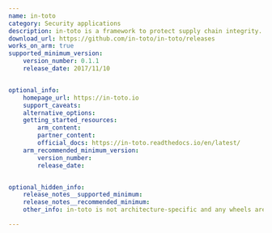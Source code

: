 ```yaml
---
name: in-toto
category: Security applications
description: in-toto is a framework to protect supply chain integrity.
download_url: https://github.com/in-toto/in-toto/releases
works_on_arm: true
supported_minimum_version:
    version_number: 0.1.1
    release_date: 2017/11/10


optional_info:
    homepage_url: https://in-toto.io
    support_caveats:
    alternative_options:
    getting_started_resources:
        arm_content:
        partner_content:
        official_docs: https://in-toto.readthedocs.io/en/latest/
    arm_recommended_minimum_version:
        version_number:
        release_date:


optional_hidden_info:
    release_notes__supported_minimum:
    release_notes__recommended_minimum:
    other_info: in-toto is not architecture-specific and any wheels are released on [PyPI](https://pypi.org/project/in-toto/#files)

---
```

